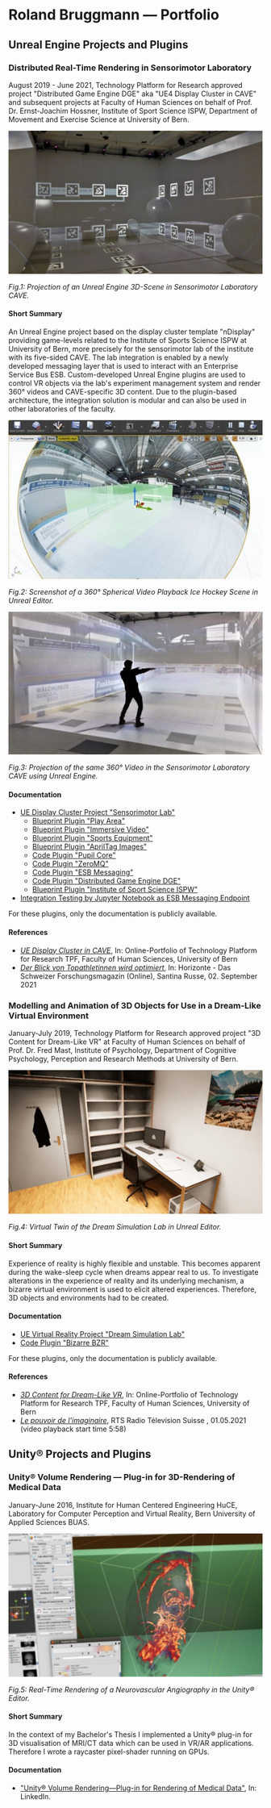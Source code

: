 # Roland Bruggmann — Portfolio

## Unreal Engine Projects and Plugins

### Distributed Real-Time Rendering in Sensorimotor Laboratory

August 2019 - June 2021, Technology Platform for Research approved project "Distributed Game Engine DGE" aka "UE4 Display Cluster in CAVE" and subsequent projects at Faculty of Human Sciences on behalf of Prof. Dr. Ernst-Joachim Hossner, Institute of Sport Science ISPW, Department of Movement and Exercise Science at University of Bern.

![Projection of an Unreal Engine 3D-Scene in Sensorimotor Laboratory CAVE.](TeaserSensorimotorLab-3DRendering-CAVE.jpg "Projection of an Unreal Engine 3D-Scene in Sensorimotor Laboratory CAVE.")
<p><em>Fig.1: Projection of an Unreal Engine 3D-Scene in Sensorimotor Laboratory CAVE.</em></p>

#### Short Summary

An Unreal Engine project based on the display cluster template "nDisplay" providing game-levels related to the Institute of Sports Science ISPW at University of Bern, more precisely for the sensorimotor lab of the institute with its five-sided CAVE. The lab integration is enabled by a newly developed messaging layer that is used to interact with an Enterprise Service Bus ESB. Custom-developed Unreal Engine plugins are used to control VR objects via the lab's experiment management system and render 360° videos and CAVE-specific 3D content. Due to the plugin-based architecture, the integration solution is modular and can also be used in other laboratories of the faculty.

![Screenshot of an Ice Hockey Scene as 360° Spherical Video Playback in Unreal Editor.](TeaserSensorimotorLab-360DegVideo-UnrealEditor.jpg "Screenshot of an Ice Hockey Scene as 360° Spherical Video Playback in Unreal Editor.")
<p><em>Fig.2: Screenshot of a 360° Spherical Video Playback Ice Hockey Scene in Unreal Editor.</em></p>

![The same Ice Hockey Scene as Unreal Engine 360° Spherical Video Playback in Sensorimotor Laboratory CAVE.](TeaserSensorimotorLab-360DegVideo-CAVE.jpg "The same Ice Hockey Scene as Unreal Engine 360° Spherical Video Playback in Sensorimotor Laboratory CAVE.")
<p><em>Fig.3: Projection of the same 360° Video in the Sensorimotor Laboratory CAVE using Unreal Engine.</em></p>

#### Documentation

* [UE Display Cluster Project "Sensorimotor Lab"](SensorimotorLab)
  * [Blueprint Plugin "Play Area"](PlayArea)
  * [Blueprint Plugin "Immersive Video"](ImmersiveVideo)
  * [Blueprint Plugin "Sports Equipment"](SportsEquipment)
  * [Blueprint Plugin "AprilTag Images"](AprilTagImages)
  * [Code Plugin "Pupil Core"](Pupil)
  * [Code Plugin "ZeroMQ"](ZeroMQ)
  * [Code Plugin "ESB Messaging"](ESBMessaging)
  * [Code Plugin "Distributed Game Engine DGE"](DGE)
  * [Blueprint Plugin "Institute of Sport Science ISPW"](ISPW)
* [Integration Testing by Jupyter Notebook as ESB Messaging Endpoint](ISPW/Testing/)

For these plugins, only the documentation is publicly available.

#### References

* [*UE Display Cluster in CAVE*](https://www.tpf.philhum.unibe.ch/portfolio/ue4DisplayCluster), In: Online-Portfolio of Technology Platform for Research TPF, Faculty of Human Sciences, University of Bern
* [*Der Blick von Topathletinnen wird optimiert*](https://www.horizonte-magazin.ch/2021/09/02/einblick-in-den-blick-von-topathletinnen/), In: Horizonte - Das Schweizer Forschungsmagazin (Online), Santina Russe, 02. September 2021

### Modelling and Animation of 3D Objects for Use in a Dream-Like Virtual Environment

January-July 2019, Technology Platform for Research approved project "3D Content for Dream-Like VR" at Faculty of Human Sciences on behalf of Prof. Dr. Fred Mast, Institute of Psychology, Department of Cognitive Psychology, Perception and Research Methods at University of Bern.

![Virtual Twin of the Dream Simulation Lab in Unreal Editor.](TeaserDreamSimLab.jpg "Virtual Twin of the Dream Simulation Lab in Unreal Editor.")
<p><em>Fig.4: Virtual Twin of the Dream Simulation Lab in Unreal Editor.</em></p>

#### Short Summary

Experience of reality is highly flexible and unstable. This becomes apparent during the wake-sleep cycle when dreams appear real to us. To investigate alterations in the experience of reality and its underlying mechanism, a bizarre virtual environment is used to elicit altered experiences. Therefore, 3D objects and environments had to be created.

#### Documentation

* [UE Virtual Reality Project "Dream Simulation Lab"](DreamSimLab)
* [Code Plugin "Bizarre BZR"](BZR)
<!-- * [Content Plugin "Virtual Learning Attendance VIRLA"](VIRLA) -->

For these plugins, only the documentation is publicly available.

#### References

* [*3D Content for Dream-Like VR*](https://www.tpf.philhum.unibe.ch/portfolio/dreamLikeVR), In: Online-Portfolio of Technology Platform for Research TPF, Faculty of Human Sciences, University of Bern
* [*Le pouvoir de l'imaginaire*](https://www.rts.ch/play/tv/redirect/detail/12161998?startTime=358), RTS Radio Télevision Suisse , 01.05.2021 (video playback start time 5:58)

## Unity® Projects and Plugins

### Unity® Volume Rendering — Plug-in for 3D-Rendering of Medical Data

January-June 2016, Institute for Human Centered Engineering HuCE, Laboratory for Computer Perception and Virtual Reality, Bern University of Applied Sciences BUAS.

![Real-Time Rendering of a Neurovascular Angiography in Unity Editor.](TeaserVolumeRendering.jpg "Real-Time Rendering of a Neurovascular Angiography in Unity Editor.")
<p><em>Fig.5: Real-Time Rendering of a Neurovascular Angiography in the Unity® Editor.</em></p>

#### Short Summary

In the context of my Bachelor's Thesis I implemented a Unity® plug-in for 3D visualisation of MRI/CT data which can be used in VR/AR applications. Therefore I wrote a raycaster pixel-shader running on GPUs.

#### Documentation

* ["Unity® Volume Rendering—Plug-in for Rendering of Medical Data"](https://www.linkedin.com/pulse/unity-volume-rendering-roland-bruggmann/), In: LinkedIn.
